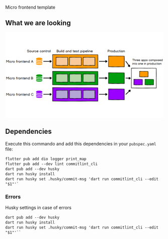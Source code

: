 Micro frontend template

## What we are looking

![architecture](./arch.png)

## Dependencies
Execute this commando and add this dependencies in your `pubspec.yaml` file:

```
flutter pub add dio logger print_map
flutter pub add --dev lint commitlint_cli 
dart pub add --dev husky
dart run husky install
dart run husky set .husky/commit-msg 'dart run commitlint_cli --edit "$1"'`
```

### Errors

Husky settings in case of errors

```
dart pub add --dev husky
dart run husky install
dart run husky set .husky/commit-msg 'dart run commitlint_cli --edit "$1"'``
```